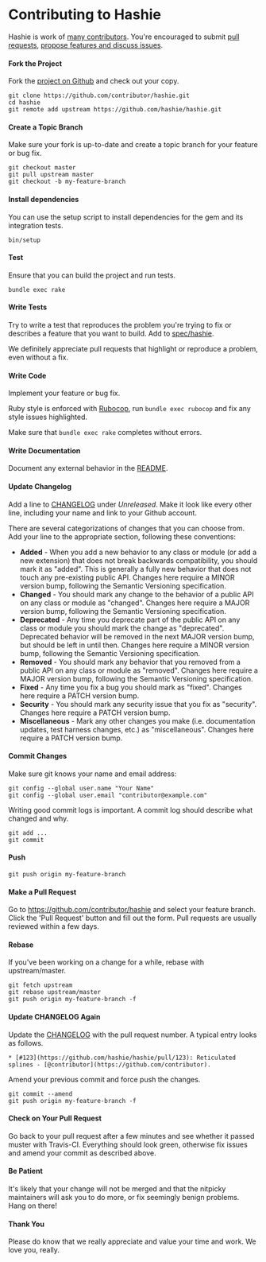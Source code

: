 Contributing to Hashie
======================

Hashie is work of [many contributors](https://github.com/hashie/hashie/graphs/contributors). You're encouraged to submit [pull requests](https://github.com/hashie/hashie/pulls), [propose features and discuss issues](https://github.com/hashie/hashie/issues).

#### Fork the Project

Fork the [project on Github](https://github.com/hashie/hashie) and check out your copy.

```
git clone https://github.com/contributor/hashie.git
cd hashie
git remote add upstream https://github.com/hashie/hashie.git
```

#### Create a Topic Branch

Make sure your fork is up-to-date and create a topic branch for your feature or bug fix.

```
git checkout master
git pull upstream master
git checkout -b my-feature-branch
```

#### Install dependencies

You can use the setup script to install dependencies for the gem and its integration tests.

```
bin/setup
```

#### Test

Ensure that you can build the project and run tests.

```
bundle exec rake
```

#### Write Tests

Try to write a test that reproduces the problem you're trying to fix or describes a feature that you want to build. Add to [spec/hashie](spec/hashie).

We definitely appreciate pull requests that highlight or reproduce a problem, even without a fix.

#### Write Code

Implement your feature or bug fix.

Ruby style is enforced with [Rubocop](https://github.com/bbatsov/rubocop), run `bundle exec rubocop` and fix any style issues highlighted.

Make sure that `bundle exec rake` completes without errors.

#### Write Documentation

Document any external behavior in the [README](README.md).

#### Update Changelog

Add a line to [CHANGELOG](CHANGELOG.md) under *Unreleased*. Make it look like every other line, including your name and link to your Github account.

There are several categorizations of changes that you can choose from. Add your line to the appropriate section, following these conventions:

* **Added** - When you add a new behavior to any class or module (or add a new extension) that does not break backwards compatibility, you should mark it as "added". This is generally a fully new behavior that does not touch any pre-existing public API. Changes here require a MINOR version bump, following the Semantic Versioning specification.
* **Changed** - You should mark any change to the behavior of a public API on any class or module as "changed". Changes here require a MAJOR version bump, following the Semantic Versioning specification.
* **Deprecated** - Any time you deprecate part of the public API on any class or module you should mark the change as "deprecated". Deprecated behavior will be removed in the next MAJOR version bump, but should be left in until then. Changes here require a MINOR version bump, following the Semantic Versioning specification.
* **Removed** - You should mark any behavior that you removed from a public API on any class or module as "removed". Changes here require a MAJOR version bump, following the Semantic Versioning specification.
* **Fixed** - Any time you fix a bug you should mark as "fixed". Changes here require a PATCH version bump.
* **Security** - You should mark any security issue that you fix as "security". Changes here require a PATCH version bump.
* **Miscellaneous** - Mark any other changes you make (i.e. documentation updates, test harness changes, etc.) as "miscellaneous". Changes here require a PATCH version bump.

#### Commit Changes

Make sure git knows your name and email address:

```
git config --global user.name "Your Name"
git config --global user.email "contributor@example.com"
```

Writing good commit logs is important. A commit log should describe what changed and why.

```
git add ...
git commit
```

#### Push

```
git push origin my-feature-branch
```

#### Make a Pull Request

Go to https://github.com/contributor/hashie and select your feature branch. Click the 'Pull Request' button and fill out the form. Pull requests are usually reviewed within a few days.

#### Rebase

If you've been working on a change for a while, rebase with upstream/master.

```
git fetch upstream
git rebase upstream/master
git push origin my-feature-branch -f
```

#### Update CHANGELOG Again

Update the [CHANGELOG](CHANGELOG.md) with the pull request number. A typical entry looks as follows.

```
* [#123](https://github.com/hashie/hashie/pull/123): Reticulated splines - [@contributor](https://github.com/contributor).
```

Amend your previous commit and force push the changes.

```
git commit --amend
git push origin my-feature-branch -f
```

#### Check on Your Pull Request

Go back to your pull request after a few minutes and see whether it passed muster with Travis-CI. Everything should look green, otherwise fix issues and amend your commit as described above.

#### Be Patient

It's likely that your change will not be merged and that the nitpicky maintainers will ask you to do more, or fix seemingly benign problems. Hang on there!

#### Thank You

Please do know that we really appreciate and value your time and work. We love you, really.
